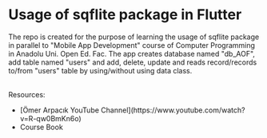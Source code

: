 # Usage of sqflite package in Flutter
<p>The repo is created for the purpose of learning the usage of sqflite package in parallel to "Mobile App Development" course of Computer Programming in Anadolu Uni. Open Ed. Fac. 
The app creates database named "db_AOF", add table named "users" and add, delete, update and reads record/records to/from "users" table by using/without using data class. </p> <br> Resources:<br>
<ul>
   <li>[Ömer Arpacık YouTube Channel](https://www.youtube.com/watch?v=R-qw0BmKn6o)</li>
   <li>Course Book</li>
</ul>
 
   
